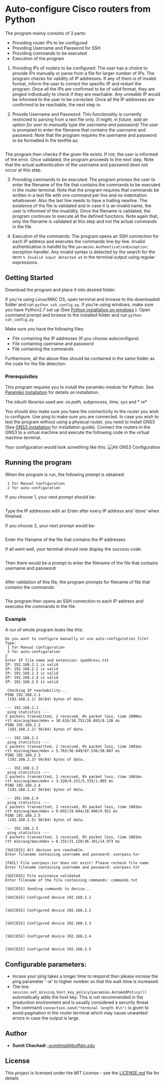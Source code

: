 # Auto-configure Cisco routers from Python

The program mainly consists of 3 parts:
* Providing router IPs to be configured
* Providing Username and Password for SSH
* Providing commands to be executed
* Execution of the program

1. Providing IPs of routers to be configured: 
The user has a choice to provide IPs manually or parse from a file for larger number of IPs. The program checks for validity of IP addresses. If any of them is of invalid format, inform the user to correct the specific IP and restart the program. Once all the IPs are confirmed to be of valid format, they are pinged individually to check if they are reachable. Any unreable IP would be informed to the user to be corrected. Once all the IP addresses are confirmed to be reachable, the next step is:

2. Provide Username and Password:
This functionality is currently restricted to parsing from a text file only. *(I might, in future, add an option for user to manually type the username and password)* The user is prompted to enter the filename that contains the username and password. Note that the program requires the username and password to be formatted in the textfile as:
``` username,password
```
The program then checks if the given file exists. If not, the user is informed of the error. Once validated, the program proceeds to the next step. Note that the actual authentication of the username and password does not occur at this step.

3. Providing commands to be executed:
The program promps the user to enter the filename of the file that contains the commands to be executed in the router terminal. Note that the program requires that commands be written in a text file with one command per line and no indentation whatsoever. Also the last line needs to have a trailing newline. The existence of the file is validated and in case it is an invalid name, the user is informed of the invalidity. Once the filename is validated, the program continues to execute all the defined functions. Note again that, only the filename is validated at this step and not the actual commands in the file.

4. Execution of the commands:
The program opens an SSH connection for each IP address and executes the commands line-by-line. Invalid authentication is handld by the ```paramiko.AuthenticationException: ``` exception handler. Any invalid syntax is detected by the search for the term ```% Invalid input detected at``` in the terminal output using regular expressions.

## Getting Started

Download the program and place it into desired folder. 

If you're using Linux/MAC OS, open terminal and browse to the downloaded folder and run ```python ssh_config.py```.
if you're using windows, make sure you have Python2.7 set up (See [Python installation on windows](http://stackoverflow.com/a/21373411/7586417) ). Open command prompt and browse to the installed folder and run ```python ssh_config.py```

Make sure you have the following files:
* File containing the IP addresses (If you choose autoconfigure)
* File containing username and password
* File containing the commands

Furthermore, all the above files should be contained in the same folder as the code for the file detection.

### Prerequisites

This program requires you to install the paramiko module for Python. See [Paramiko Installation](http://www.paramiko.org/installing.html) for details on installation.

The inbuilt libraries used are: *os.path, subprocess, time, sys* and * re*

You should also make sure you have the connectivity to the router you wish to configure. Use ping to make sure you are connected.
In case you wish to test the program without using a physical router, you need to install GNS3 (See [GNS3 installation](https://www.gns3.com/support/docs/quick-start-guide-for-windows-us) for installation guide). Connect the routers in the GNS3 to a virtual machine and execute the following code in the virtual machine terminal.

Your configuration would look something like this:
![Alt GNS3 Configuration](https://image.ibb.co/cRKyOv/GNS3.png "GNS3 configuration")


## Running the program

When the program is run, the following prompt is obtained:

```Do you want to configure manually or use auto-configuration file? Type:
 1 for Manual Configuration
 2 for auto-configuration 
 ```
If you choose 1, your next prompt should be:
```Enter IP addresses of routers to configure. Enter 'done' when finished
```
Type the IP addresses with an Enter after every IP address and 'done' when finished.

If you choose 2, your next prompt would be: 
```Enter IP file name and extension: 
```
Enter the filename of the file that contains the IP addresses

If all went well, your terminal should now display the success code:
```[SUCCESS] All devices are reachable.
```

Then there would be a prompt to enter the filename of the file that contains username and password:
```Enter filename containing username and password:
```

After validation of this file, the program prompts for filename of file that contains the commands:
```Enter filename of the file containing commands:
```

The program then opens an SSH connection to each IP address and executes the commands in the file.



### Example

A run of whole program looks like this:
```
Do you want to configure manually or use auto-configuration file? Type:
 1 for Manual Configuration
 2 for auto-configuration 
2
Enter IP file name and extension: ipaddress.txt
IP: 192.168.2.1 is valid
IP: 192.168.2.2 is valid
IP: 192.168.2.3 is valid
IP: 192.168.2.4 is valid
IP: 192.168.2.5 is valid

 Checking IP reachability...
PING 192.168.2.1
 (192.168.2.1) 56(84) bytes of data.

--- 192.168.2.1
 ping statistics ---
2 packets transmitted, 2 received, 0% packet loss, time 1000ms
rtt min/avg/max/mdev = 10.616/18.753/26.891/8.138 ms
PING 192.168.2.2
 (192.168.2.2) 56(84) bytes of data.

--- 192.168.2.2
 ping statistics ---
2 packets transmitted, 2 received, 0% packet loss, time 1001ms
rtt min/avg/max/mdev = 5.763/36.649/67.536/30.887 ms
PING 192.168.2.3
 (192.168.2.3) 56(84) bytes of data.

--- 192.168.2.3
 ping statistics ---
2 packets transmitted, 2 received, 0% packet loss, time 1001ms
rtt min/avg/max/mdev = 3.328/4.331/5.335/1.005 ms
PING 192.168.2.4
 (192.168.2.4) 56(84) bytes of data.

--- 192.168.2.4
 ping statistics ---
2 packets transmitted, 2 received, 0% packet loss, time 1001ms
rtt min/avg/max/mdev = 9.092/19.044/28.996/9.952 ms
PING 192.168.2.5
 (192.168.2.5) 56(84) bytes of data.

--- 192.168.2.5
 ping statistics ---
2 packets transmitted, 2 received, 0% packet loss, time 1001ms
rtt min/avg/max/mdev = 6.155/21.128/36.101/14.973 ms

[SUCCESS] All devices are reachable.
Enter filename containing username and password: userpass.txr

[FAIL] File userpass.txr does not exist! Please recheck file name
Enter filename containing username and password: userpass.txt

[SUCCESS] File existence validated
Enter filename of the file containing commands: commands.txt

[SUCCESS] Sending commands to device...

[SUCCESS] Configured device 192.168.2.1


[SUCCESS] Configured device 192.168.2.2


[SUCCESS] Configured device 192.168.2.3


[SUCCESS] Configured device 192.168.2.4


[SUCCESS] Configured device 192.168.2.5
```

## Configurable parameters:
* Incase your ping takes a longer time to respond then please increse the ping parameter '-w' to higher number so that the wait-time is increased.
* The line ```session.set_missing_host_key_policy(paramiko.AutoAddPolicy())``` automatically adds the host key. This is not recommended in the production environment and is usually considered a security threat.
* The command ```connection.send("terminal length 0\n")``` is given to avoid pagination in the router terminal which may cause unwanted errors in case the output is large.

## Author

* **Sumit Chachadi** *-sumitmal@buffalo.edu*

## License

This project is licensed under the MIT License - see the [LICENSE.md](LICENSE.md) file for details


